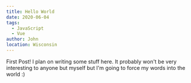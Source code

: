 ```yaml
---
title: Hello World
date: 2020-06-04
tags: 
  - JavaScript
  - Vue
author: John
location: Wisconsin  
---
```


First Post! I plan on writing some stuff here. It probably won't be very interesting to anyone but myself but I'm going to force my words into the world :)